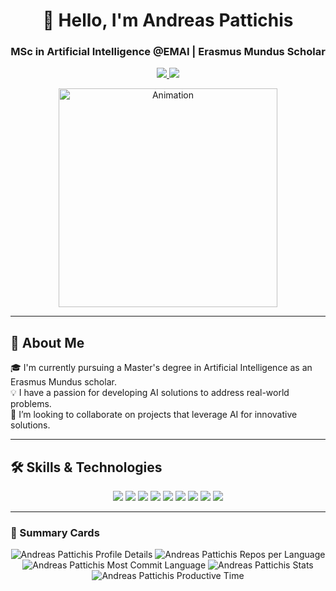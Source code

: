 <h1 align="center">👋 Hello, I'm Andreas Pattichis</h1>
<h3 align="center"> MSc in Artificial Intelligence @EMAI | Erasmus Mundus Scholar </h3>

<p align="center">
  <a href="https://www.linkedin.com/in/andreas-pattichis/" target="_blank">
    <img src="https://img.shields.io/badge/LinkedIn-0077B5?style=for-the-badge&logo=linkedin&logoColor=white"/>
  </a>
  <a href="mailto:andreas.pattichis@outlook.com">
    <img src="https://img.shields.io/badge/Email-D14836?style=for-the-badge&logo=gmail&logoColor=white"/>
  </a>
</p>






<p align="center">
  <img src="https://github.com/Adam-pw/Adam-pw/blob/main/animation_500_kxa883sd.gif" width="350" alt="Animation"/>
</p>

---

## 🌟 About Me

🎓 I'm currently pursuing a Master's degree in Artificial Intelligence as an Erasmus Mundus scholar.<br>
💡 I have a passion for developing AI solutions to address real-world problems.<br>
🤝 I’m looking to collaborate on projects that leverage AI for innovative solutions.<br>

---

## 🛠️ Skills & Technologies

<div align="center">
  <img src="https://img.shields.io/badge/Python-3776AB?style=for-the-badge&logo=python&logoColor=white"/>
  <img src="https://img.shields.io/badge/TensorFlow-FF6F00?style=for-the-badge&logo=tensorflow&logoColor=white"/>
  <img src="https://img.shields.io/badge/Scikit--learn-F7931E?style=for-the-badge&logo=scikit-learn&logoColor=white"/>
  <img src="https://img.shields.io/badge/Pandas-150458?style=for-the-badge&logo=pandas&logoColor=white"/>
  <img src="https://img.shields.io/badge/Numpy-013243?style=for-the-badge&logo=numpy&logoColor=white"/>
  <img src="https://img.shields.io/badge/Jupyter-F37626?style=for-the-badge&logo=jupyter&logoColor=white"/>
  <img src="https://img.shields.io/badge/Git-F05032?style=for-the-badge&logo=git&logoColor=white"/>
  <img src="https://img.shields.io/badge/Docker-2496ED?style=for-the-badge&logo=docker&logoColor=white"/>
  <img src="https://img.shields.io/badge/Kubernetes-326CE5?style=for-the-badge&logo=kubernetes&logoColor=white"/>
</div>

---


### 🌟 Summary Cards
<p align="center">
  <img src="https://github-profile-summary-cards.vercel.app/api/cards/profile-details?username=andreas-pattichis&theme=dracula" alt="Andreas Pattichis Profile Details"/>
  <img src="https://github-profile-summary-cards.vercel.app/api/cards/repos-per-language?username=andreas-pattichis&theme=dracula" alt="Andreas Pattichis Repos per Language"/>
  <img src="https://github-profile-summary-cards.vercel.app/api/cards/most-commit-language?username=andreas-pattichis&theme=dracula" alt="Andreas Pattichis Most Commit Language"/>
  <img src="https://github-profile-summary-cards.vercel.app/api/cards/stats?username=andreas-pattichis&theme=dracula" alt="Andreas Pattichis Stats"/>
  <img src="https://github-profile-summary-cards.vercel.app/api/cards/productive-time?username=andreas-pattichis&theme=dracula&utcOffset=8" alt="Andreas Pattichis Productive Time"/>
</p>


